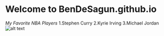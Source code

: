 # Welcome to BenDeSagun.github.io
   *My Favorite NBA Players*
 1.Stephen Curry
 2.Kyrie Irving
 3.Michael Jordan
![alt text](https://user-images.githubusercontent.com/118234191/202190892-ba27c67e-4357-4961-8498-f9d674d58f6a.png)
